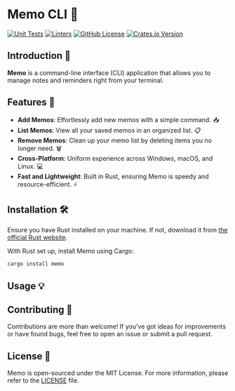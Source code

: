 # Memo CLI 📝
[![Unit Tests](https://github.com/iamlucasvieira/memo/actions/workflows/tests.yml/badge.svg)](https://github.com/iamlucasvieira/memo/actions/workflows/tests.yml)
[![Linters](https://github.com/iamlucasvieira/memo/actions/workflows/linters.yml/badge.svg)](https://github.com/iamlucasvieira/memo/actions/workflows/linters.yml)
[![GitHub License](https://img.shields.io/github/license/iamlucasvieira/memo)](LICENSE)
[![Crates.io Version](https://img.shields.io/crates/v/memo)](https://crates.io/crates/memo)

## Introduction 🌟

**Memo** is a command-line interface (CLI) application that allows you to manage notes and reminders right from your terminal.

## Features 🚀

- **Add Memos**: Effortlessly add new memos with a simple command. 📥
- **List Memos**: View all your saved memos in an organized list. 📋
- **Remove Memos**: Clean up your memo list by deleting items you no longer need. 🗑️
- **Cross-Platform**: Uniform experience across Windows, macOS, and Linux. 💻
- **Fast and Lightweight**: Built in Rust, ensuring Memo is speedy and resource-efficient. ⚡

## Installation 🛠️

Ensure you have Rust installed on your machine. If not, download it from [the official Rust website](https://www.rust-lang.org/).

With Rust set up, install Memo using Cargo:

```bash
cargo install memo
```

## Usage 💡

## Contributing 🤝

Contributions are more than welcome! If you've got ideas for improvements or have found bugs, feel free to open an issue or submit a pull request.

## License 📄

Memo is open-sourced under the MIT License. For more information, please refer to the [LICENSE](LICENSE) file.
